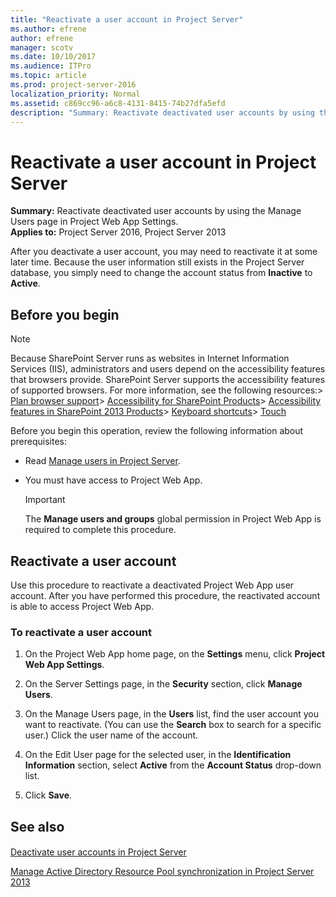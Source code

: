 ```yaml
---
title: "Reactivate a user account in Project Server"
ms.author: efrene
author: efrene
manager: scotv
ms.date: 10/10/2017
ms.audience: ITPro
ms.topic: article
ms.prod: project-server-2016
localization_priority: Normal
ms.assetid: c869cc96-a6c8-4131-8415-74b27dfa5efd
description: "Summary: Reactivate deactivated user accounts by using the Manage Users page in Project Web App Settings."
---
```


# Reactivate a user account in Project Server
 
 **Summary:** Reactivate deactivated user accounts by using the Manage Users page in Project Web App Settings.<br/>
**Applies to:** Project Server 2016, Project Server 2013
  
After you deactivate a user account, you may need to reactivate it at some later time. Because the user information still exists in the Project Server database, you simply need to change the account status from **Inactive** to **Active**.
  
## Before you begin

> [!NOTE]
>  Because SharePoint Server runs as websites in Internet Information Services (IIS), administrators and users depend on the accessibility features that browsers provide. SharePoint Server supports the accessibility features of supported browsers. For more information, see the following resources:> [Plan browser support](https://go.microsoft.com/fwlink/p/?LinkId=246502)> [Accessibility for SharePoint Products](http://technet.microsoft.com/library/94ad4316-1077-400a-b17e-a2085a5a7312.aspx)> [Accessibility features in SharePoint 2013 Products](https://go.microsoft.com/fwlink/p/?LinkId=246501)> [Keyboard shortcuts](https://go.microsoft.com/fwlink/p/?LinkID=246504)> [Touch](https://go.microsoft.com/fwlink/p/?LinkId=246506)
  
Before you begin this operation, review the following information about prerequisites: 
  
- Read [Manage users in Project Server](manage-users-in-project-server.md).
    
- You must have access to Project Web App.
    
    > [!IMPORTANT]
    > The **Manage users and groups** global permission in Project Web App is required to complete this procedure.
  
## Reactivate a user account

Use this procedure to reactivate a deactivated Project Web App user account. After you have performed this procedure, the reactivated account is able to access Project Web App.
  
### To reactivate a user account

1. On the Project Web App home page, on the **Settings** menu, click **Project Web App Settings**.
    
2. On the Server Settings page, in the **Security** section, click **Manage Users**.
    
3. On the Manage Users page, in the **Users** list, find the user account you want to reactivate. (You can use the **Search** box to search for a specific user.) Click the user name of the account.
    
4. On the Edit User page for the selected user, in the **Identification Information** section, select **Active** from the **Account Status** drop-down list.
    
5. Click **Save**.
    
## See also

#### 

[Deactivate user accounts in Project Server](deactivate-user-accounts-in-project-server.md)
  
[Manage Active Directory Resource Pool synchronization in Project Server 2013](manage-active-directory-resource-pool-synchronization-in-project-server-2013.md)


